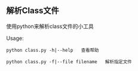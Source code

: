 ## 解析Class文件
使用python来解析class文件的小工具

Usage:

    python class.py -h|--help   查看帮助
    
    python class.py -f|--file filename   解析指定文件
    
